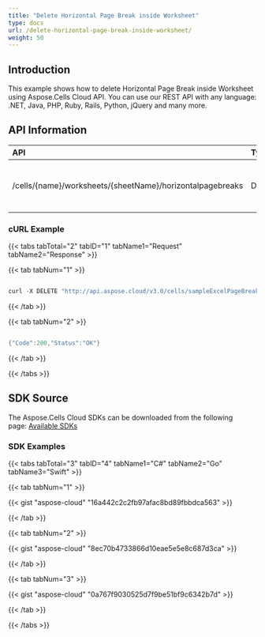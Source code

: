 ```yaml
---
title: "Delete Horizontal Page Break inside Worksheet"
type: docs
url: /delete-horizontal-page-break-inside-worksheet/
weight: 50
---
```


## **Introduction**
This example shows how to delete Horizontal Page Break inside Worksheet using Aspose.Cells Cloud API. You can use our REST API with any language: .NET, Java, PHP, Ruby, Rails, Python, jQuery and many more.
## **API Information**

|**API**|**Type**|**Description**|**Resource Link**|
| :- | :- | :- | :- |
|/cells/{name}/worksheets/{sheetName}/horizontalpagebreaks|DELETE|Delete horizontal page breaks in worksheet|[DeleteHorizontalPageBreaks](https://apireference.aspose.cloud/cells/#/PageBreaks/DeleteHorizontalPageBreaks)|
### **cURL Example**
{{< tabs tabTotal="2" tabID="1" tabName1="Request" tabName2="Response" >}}

{{< tab tabNum="1" >}}

```java

curl -X DELETE "http://api.aspose.cloud/v3.0/cells/sampleExcelPageBreaks.xlsx/worksheets/Sheet1/horizontalpagebreaks/0" -H "Content-Type: application/json" -H "Accept: application/json"

```

{{< /tab >}}

{{< tab tabNum="2" >}}

```java

{"Code":200,"Status":"OK"}

```

{{< /tab >}}

{{< /tabs >}}
## **SDK Source**
The Aspose.Cells Cloud SDKs can be downloaded from the following page: [Available SDKs](/cells/available-sdks/)
### **SDK Examples**
{{< tabs tabTotal="3" tabID="4" tabName1="C#" tabName2="Go" tabName3="Swift" >}}

{{< tab tabNum="1" >}}

{{< gist "aspose-cloud" "16a442c2c2fb97afac8bd89fbbdca563" >}}

{{< /tab >}}

{{< tab tabNum="2" >}}

{{< gist "aspose-cloud" "8ec70b4733866d10eae5e5e8c687d3ca" >}}

{{< /tab >}}

{{< tab tabNum="3" >}}

{{< gist "aspose-cloud" "0a767f9030525d7f9be51bf9c6342b7d" >}}

{{< /tab >}}

{{< /tabs >}}
